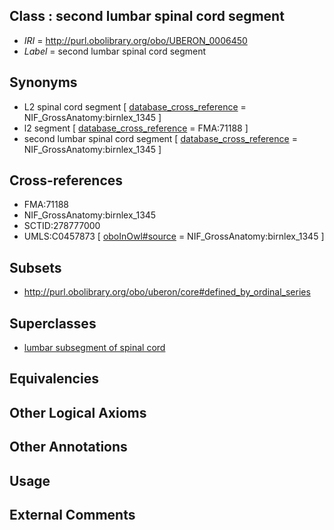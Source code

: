 
## Class : second lumbar spinal cord segment

 * *IRI* = http://purl.obolibrary.org/obo/UBERON_0006450
 * *Label* = second lumbar spinal cord segment

## Synonyms

 * L2 spinal cord segment [ [database_cross_reference](../../ef/oboInOwl#hasDbXref.md) = NIF_GrossAnatomy:birnlex_1345 ]
 * l2 segment [ [database_cross_reference](../../ef/oboInOwl#hasDbXref.md) = FMA:71188 ]
 * second lumbar spinal cord segment [ [database_cross_reference](../../ef/oboInOwl#hasDbXref.md) = NIF_GrossAnatomy:birnlex_1345 ]

## Cross-references

 * FMA:71188
 * NIF_GrossAnatomy:birnlex_1345
 * SCTID:278777000
 * UMLS:C0457873 [ [oboInOwl#source](../../ce/oboInOwl#source.md) = NIF_GrossAnatomy:birnlex_1345 ]

## Subsets

 * http://purl.obolibrary.org/obo/uberon/core#defined_by_ordinal_series

## Superclasses

 * [lumbar subsegment of spinal cord](../../UBERON/16/UBERON_0007716.md)

## Equivalencies


## Other Logical Axioms


## Other Annotations


## Usage


## External Comments


